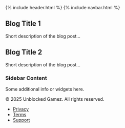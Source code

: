 <!DOCTYPE html>
<html lang="en">
<head>
  <meta charset="UTF-8">
  <meta name="viewport" content="width=device-width, initial-scale=1.0">
  <title>Unblocked Gamez - Blogs</title>
  {% include header.html %}
</head>
<body>
  {% include navbar.html %}
  <div class="container">
    <div class="content">
      <div class="blog-post">
        <h2>Blog Title 1</h2>
        <p>Short description of the blog post...</p>
      </div>
      <div class="blog-post">
        <h2>Blog Title 2</h2>
        <p>Short description of the blog post...</p>
      </div>
    </div>
    <div class="sidebar">
      <h3>Sidebar Content</h3>
      <p>Some additional info or widgets here.</p>
    </div>
  </div>
  <footer>
    <div>&copy; 2025 Unblocked Gamez. All rights reserved.</div>
    <ul class="footer-menu">
      <li><a href="/policy.html">Privacy</a></li>
      <li><a href="/term.html">Terms</a></li>
      <li><a href="/contact.html">Support</a></li>
    </ul>
  </footer>
  <script type="module" src="script.js"></script>
</body>
</html>